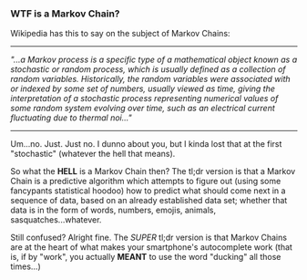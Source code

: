 ### WTF is a Markov Chain?

Wikipedia has this to say on the subject of Markov Chains:

***
<cite>
    "...a Markov process is a specific type of a mathematical object known as a stochastic or random process,
    which is usually defined as a collection of random variables. Historically, the random variables were
    associated with or indexed by some set of numbers, usually viewed as time, giving the interpretation of
    a stochastic process representing numerical values of some random system evolving over time, such as an
    electrical current fluctuating due to thermal noi..."
</cite>

***

Um...no. Just. Just no. I dunno about you, but I kinda lost that at the first "stochastic" (whatever the hell
that means).

So what the **HELL** is a Markov Chain then? The tl;dr version is that a Markov Chain is a predictive algorithm which 
attempts to figure out (using some fancypants statistical hoodoo) how to predict what should come next in a sequence of 
data, based on an already established data set; whether that data is in the form of words, numbers, emojis, animals, 
sasquatches...whatever. 

Still confused? Alright fine. The *SUPER* tl;dr version is that Markov Chains are at the heart of what makes your 
smartphone's autocomplete work (that is, if by "work", you actually **MEANT** to use the word "ducking" all those times...)